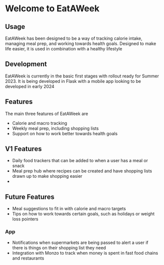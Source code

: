 # Welcome to EatAWeek
## Usage 
EatAWeek has been designed to be a way of tracking calorie intake, managing meal prep, and working towards health goals. Designed to make life easier, it is used in combination with a healthy lifestyle

## Development
EatAWeek is currently in the basic first stages with rollout ready for Summer 2023. It is being developed in Flask with a mobile app looking to be developed in early 2024

## Features
The main three features of EatAWeek are
* Calorie and macro tracking
* Weekly meal prep, including shopping lists
* Support on how to work better towards health goals

## V1 Features
* Daily food trackers that can be added to when a user has a meal or snack
* Meal prep hub where recipes can be created and have shopping lists drawn up to make shopping easier
* 
## Future Features
* Meal suggestions to fit in with calorie and macro targets
* Tips on how to work towards certain goals, such as holidays or weight loss pointers
### App 
* Notifications when supermarkets are being passed to alert a user if there is things on their shopping list they need
* Integration with Monzo to track when money is spent in fast food chains and restaurants 
